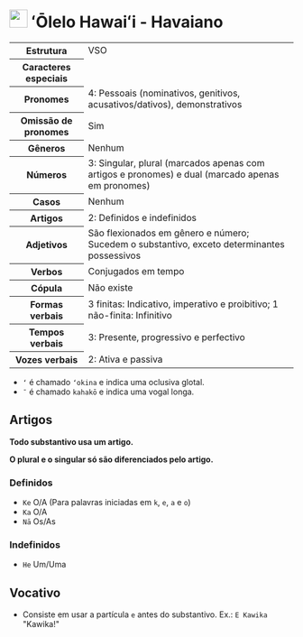 # <img src="https://upload.wikimedia.org/wikipedia/commons/e/ef/Flag_of_Hawaii.svg" height="32px"/> ʻŌlelo Hawaiʻi - Havaiano

<table>
    <tr>
        <th>Estrutura</th>
        <td>VSO</td>
    </tr>
    <tr>
        <th>Caracteres especiais</th>
        <td></td>
    </tr>
    <tr>
        <th>Pronomes</th>
        <td>4: Pessoais (nominativos, genitivos, acusativos/dativos), demonstrativos</td>
    </tr>
    <tr>
        <th>Omissão de pronomes</th>
        <td>Sim</td>
    </tr>
    <tr>
        <th>Gêneros</th>
        <td>Nenhum</td>
    </tr>
    <tr>
        <th>Números</th>
        <td>3: Singular, plural (marcados apenas com artigos e pronomes) e dual (marcado apenas em pronomes)</td>
    </tr>
    <tr>
        <th>Casos</th>
        <td>Nenhum</td>
    </tr>
    <tr>
        <th>Artigos</th>
        <td>2: Definidos e indefinidos</td>
    </tr>
    <tr>
        <th>Adjetivos</th>
        <td>São flexionados em gênero e número; Sucedem o substantivo, exceto determinantes possessivos</td>
    </tr>
    <tr>
        <th>Verbos</th>
        <td>Conjugados em tempo</td>
    </tr>
    <tr>
        <th>Cópula</th>
        <td>Não existe</td>
    </tr>
	<tr>
		<th>Formas verbais</th>
		<td>3 finitas: Indicativo, imperativo e proibitivo; 1 não-finita: Infinitivo</td>
	</tr>
	<tr>
		<th>Tempos verbais</th>
		<td>3: Presente, progressivo e perfectivo</td>
	</tr>
	<tr>
		<th>Vozes verbais</th>
		<td>2: Ativa e passiva</td>
	</tr>
</table>

-   `ʻ` é chamado `ʻokina` e indica uma oclusiva glotal.
-   `¯` é chamado `kahakō` e indica uma vogal longa.

## Artigos

**Todo substantivo usa um artigo.**

**O plural e o singular só são diferenciados pelo artigo.**

### Definidos

-   `Ke` O/A (Para palavras iniciadas em `k`, `e`, `a` e `o`)
-   `Ka` O/A
-   `Nā` Os/As

### Indefinidos

-   `He` Um/Uma

## Vocativo

-   Consiste em usar a partícula `e` antes do substantivo. Ex.: `E Kawika` "Kawika!"
